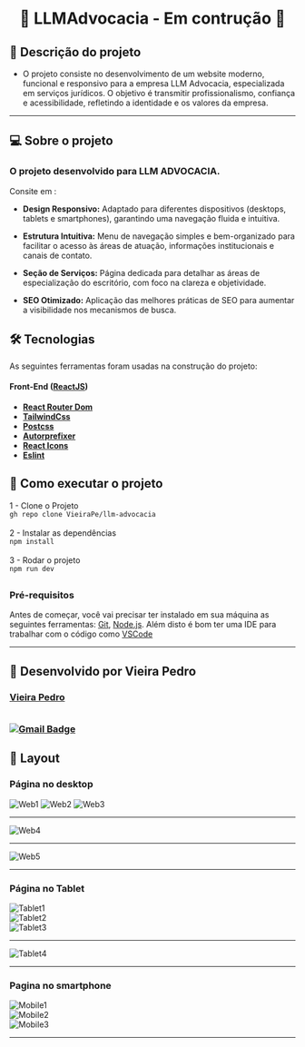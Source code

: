 <h1 align="center"> 
	🚧 LLMAdvocacia - Em contrução 🚧
</h1>




## 📄 Descrição do projeto

- O projeto consiste no desenvolvimento de um website moderno, funcional e responsivo para a empresa LLM Advocacia, especializada em serviços jurídicos. O objetivo é transmitir profissionalismo, confiança e acessibilidade, refletindo a identidade e os valores da empresa.

---

## 💻 Sobre o projeto

### O projeto desenvolvido para LLM ADVOCACIA.

<p>Consite em :</p>

- **Design Responsivo:** Adaptado para diferentes dispositivos (desktops, tablets e smartphones), garantindo uma navegação fluida e intuitiva.

- **Estrutura Intuitiva:** Menu de navegação simples e bem-organizado para facilitar o acesso às áreas de atuação, informações institucionais e canais de contato.

- **Seção de Serviços:** Página dedicada para detalhar as áreas de especialização do escritório, com foco na clareza e objetividade.

- **SEO Otimizado:** Aplicação das melhores práticas de SEO para aumentar a visibilidade nos mecanismos de busca.

##

## 🛠 Tecnologias

As seguintes ferramentas foram usadas na construção do projeto:

#### **Front-End** ([ReactJS](https://reactjs.org/))

- **[React Router Dom](https://github.com/ReactTraining/react-router/tree/master/packages/react-router-dom)**
- **[TailwindCss](https://tailwindcss.com/)**
- **[Postcss](https://postcss.org/)**
- **[Autorprefixer](https://autoprefixer.github.io/)**
- **[React Icons](https://react-icons.github.io/react-icons/)**
- **[Eslint](https://eslint.org/)**


##

## 🚀 Como executar o projeto

1 - Clone o Projeto <br>
```gh repo clone VieiraPe/llm-advocacia``` <br><br>
2 - Instalar as dependências <br>
``` npm install ``` <br><br>
3 - Rodar o projeto <br>
``` npm run dev ```

##


### Pré-requisitos

Antes de começar, você vai precisar ter instalado em sua máquina as seguintes ferramentas:
[Git](https://git-scm.com), [Node.js](https://nodejs.org/en/).
Além disto é bom ter uma IDE para trabalhar com o código como [VSCode](https://code.visualstudio.com/)

---




## 🦸 Desenvolvido por Vieira Pedro

<h3><a href="https://github.com/VieiraPe">
Vieira Pedro</a>
 <br/>
 <br>
 
[![Gmail Badge](https://img.shields.io/badge/-ppgvsilva@gmail.com-c14438?style=flat-square&logo=Gmail&logoColor=white&link=mailto:ppgvsilva@gmail.com)](mailto:ppgvsilva@gmail.com)
</h3>

##

## 🎨 Layout

### Página no desktop

![Web1](https://raw.githubusercontent.com/VieiraPe/llm-advocacia/refs/heads/main/src/git_assets/Pagina-index.jpg)
![Web2](https://raw.githubusercontent.com/VieiraPe/llm-advocacia/refs/heads/main/src/git_assets/Pagina-index-1.png)
![Web3](https://github.com/VieiraPe/llm-advocacia/blob/main/src/git_assets/Pagina-index-2.jpg?raw=true)

---

![Web4](https://github.com/VieiraPe/llm-advocacia/blob/main/src/git_assets/WhatsApp.jpg?raw=true)

---

![Web5](https://github.com/VieiraPe/llm-advocacia/blob/main/src/git_assets/sobre-n%C3%B3s.jpg?raw=true)

---

### Página no Tablet

![Tablet1](https://github.com/VieiraPe/llm-advocacia/blob/main/src/git_assets/Pagina-index-tablet.jpg?raw=true)<br>
![Tablet2](https://github.com/VieiraPe/llm-advocacia/blob/main/src/git_assets/Pagina-index-tablet-1.jpg?raw=true)<br>
![Tablet3](https://github.com/VieiraPe/llm-advocacia/blob/main/src/git_assets/Pagina-index-tablet-2.jpg?raw=true)

---

![Tablet4](https://github.com/VieiraPe/llm-advocacia/blob/main/src/git_assets/Pagina-index-tablet-3.png?raw=true)

---


### Pagina no smartphone

![Mobile1](https://github.com/VieiraPe/llm-advocacia/blob/main/src/git_assets/Pagina-index-mobile.jpg?raw=true)<br>
![Mobile2](https://github.com/VieiraPe/llm-advocacia/blob/main/src/git_assets/Pagina-index-mobile-1.jpg?raw=true)<br>
![Mobile3](https://github.com/VieiraPe/llm-advocacia/blob/main/src/git_assets/Pagina-index-mobile-2.jpg?raw=true)

---




